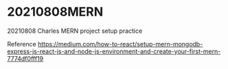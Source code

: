 # 20210808MERN
 
20210808 Charles MERN project setup practice

Reference https://medium.com/how-to-react/setup-mern-mongodb-express-js-react-js-and-node-js-environment-and-create-your-first-mern-7774df0fff19